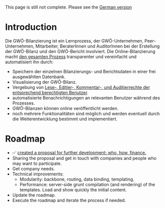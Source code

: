 This page is still not complete. Please see the [German version](ECG_Online_Balancing_Roadmap_de.md)

# Introduction

Die GWÖ-Bilanzierung ist ein Lernprozess, der GWÖ-Unternehmen, Peer-Unternehmen, Mitarbeiter, BeraterInnen und AuditorInnen
bei der Erstellung der GWÖ-Bilanz und den GWÖ-Bericht involviert.
Die Online-Bilanzierung macht [den gesamten Prozess](http://creately.com/diagram/hlvynl1f1/MA9GKxHvxTVAKUOax04wCo1pbQc%3D) transparenter und vereinfacht und automatisiert ihn durch:

* Speichern der einzelnen Bilanzierungs- und Berichtsdaten in einer frei ausgewählten Datenbank.
* Visualisierung der GWÖ-Bilanz.
* Vergebung von [Lese-, Editier-, Kommentar-, und Auditierrechte der entsprechend berechtigten Benutzer](http://creately.com/diagram/hlvynl1f1/MA9GKxHvxTVAKUOax04wCo1pbQc%3D).
* automatisierte Benachrichtigungen an relevanten Benutzer während des Prozesses.
* GWÖ-Bilanzen können online veröffentlicht werden.
* noch mehrere Funktionalitäten sind möglich und werden eventuell durch die Weiterentwicklung bestimmt und implementiert.

# Roadmap

* :white_check_mark: [created a proposal for further development: who, how, finance.](ECG_Online_Balancing_Roadmap_de.md)
* Sharing the proposal and get in touch with companies and people who may want to participate.
* Get company needs.
* Technical improvements:
    * Modularity: backbone, routing, data binding, templating.
    * Performance: server-side grunt compilation (and rendering) of the templates. Load and show quickly the initial content.
* Update the roadmap.
* Execute the roadmap and iterate the process if needed.
